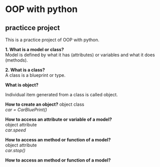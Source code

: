 # OOP with python

## practicce project

This is a practice project of OOP with python.

**1. What is a model or class?** \
Model is defined by what it has (attributes) or variables and what it does (methods).

**2. What is a class?** \
A class is a blueprint or type.

**What is object?**

Individual item generated from a class is called object.

**How to create an object?**
object class\
_car = CarBluePrint()_

**How to access an attribute or variable of a model?**\
object attribute\
_car.speed_

**How to access an method or function of a model?**\
object attribute\
_car.stop()_

**How to access an method or function of a model?**

